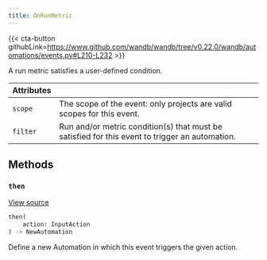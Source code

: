 ```yaml
---
title: OnRunMetric
---
```


{{< cta-button githubLink=https://www.github.com/wandb/wandb/tree/v0.22.0/wandb/automations/events.py#L210-L232 >}}

A run metric satisfies a user-defined condition.

| Attributes |  |
| :--- | :--- |
|  `scope` |  The scope of the event: only projects are valid scopes for this event. |
|  `filter` |  Run and/or metric condition(s) that must be satisfied for this event to trigger an automation. |

## Methods

### `then`

[View source](https://www.github.com/wandb/wandb/tree/v0.22.0/wandb/automations/events.py#L151-L158)

```python
then(
    action: InputAction
) -> NewAutomation
```

Define a new Automation in which this event triggers the given action.
